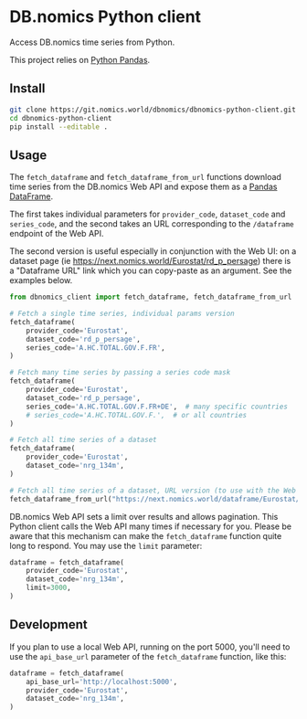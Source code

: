 # DB.nomics Python client

Access DB.nomics time series from Python.

This project relies on [Python Pandas](https://pandas.pydata.org/).

## Install

```sh
git clone https://git.nomics.world/dbnomics/dbnomics-python-client.git
cd dbnomics-python-client
pip install --editable .
```

## Usage

The `fetch_dataframe` and `fetch_dataframe_from_url` functions download time series from the DB.nomics Web API and expose them as a [Pandas DataFrame](http://pandas.pydata.org/pandas-docs/stable/generated/pandas.DataFrame.html).

The first takes individual parameters for `provider_code`, `dataset_code` and `series_code`, and the second takes an URL corresponding to the `/dataframe` endpoint of the Web API.

The second version is useful especially in conjunction with the Web UI: on a dataset page (ie https://next.nomics.world/Eurostat/rd_p_persage) there is a "Dataframe URL" link which you can copy-paste as an argument. See the examples below.

```python
from dbnomics_client import fetch_dataframe, fetch_dataframe_from_url

# Fetch a single time series, individual params version
fetch_dataframe(
    provider_code='Eurostat',
    dataset_code='rd_p_persage',
    series_code='A.HC.TOTAL.GOV.F.FR',
)

# Fetch many time series by passing a series code mask
fetch_dataframe(
    provider_code='Eurostat',
    dataset_code='rd_p_persage',
    series_code='A.HC.TOTAL.GOV.F.FR+DE',  # many specific countries
    # series_code='A.HC.TOTAL.GOV.F.',  # or all countries
)

# Fetch all time series of a dataset
fetch_dataframe(
    provider_code='Eurostat',
    dataset_code='nrg_134m',
)

# Fetch all time series of a dataset, URL version (to use with the Web UI)
fetch_dataframe_from_url("https://next.nomics.world/dataframe/Eurostat/rd_p_persage")
```

DB.nomics Web API sets a limit over results and allows pagination. This Python client calls the Web API many times if necessary for you. Please be aware that this mechanism can make the `fetch_dataframe` function quite long to respond. You may use the `limit` parameter:

```python
dataframe = fetch_dataframe(
    provider_code='Eurostat',
    dataset_code='nrg_134m',
    limit=3000,
)
```

## Development

If you plan to use a local Web API, running on the port 5000, you'll need to use the `api_base_url` parameter of the `fetch_dataframe` function, like this:

```python
dataframe = fetch_dataframe(
    api_base_url='http://localhost:5000',
    provider_code='Eurostat',
    dataset_code='nrg_134m',
)
```